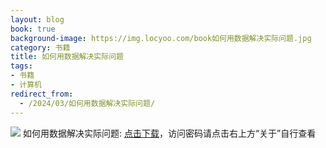 ```yaml
---
layout: blog
book: true
background-image: https://img.locyoo.com/book如何用数据解决实际问题.jpg
category: 书籍
title: 如何用数据解决实际问题
tags:
- 书籍
- 计算机
redirect_from:
  - /2024/03/如何用数据解决实际问题/
---
```

![](https://img.locyoo.com/book如何用数据解决实际问题.jpg)
如何用数据解决实际问题: <a name = "ref1" href="https://url18.ctfile.com/f/50983618-1323135346-0ceb62?p=3619">点击下载</a>，访问密码请点击右上方“关于”自行查看